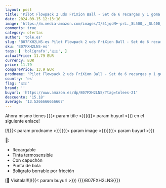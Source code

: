 ```yaml
---
layout: post
title: 'Pilot Flowpack 2 uds FriXion Ball - Set de 6 recargas y 1 goma - Bolígrafo borrable – Azul – Punta Media'
date: 2024-09-15 12:13:10
image: 'https://m.media-amazon.com/images/I/51jqoN+-prL._SL500_._SL400_.jpg'
comments: true
category: ofertas
author: 'tole.es'
slug: 'B07FXH2LNS-es Pilot Flowpack 2 uds FriXion Ball - Set de 6 recargas y 1...'
sku: 'B07FXH2LNS-es'
tags: [ 'bolígrafo','🇪🇸', ]
actualPrice: 11.79 EUR
currency: EUR
price: 11.79
comparePrice: 13.9 EUR
prodname: 'Pilot Flowpack 2 uds FriXion Ball - Set de 6 recargas y 1 goma - Bolígrafo borrable – Azul – Punta Media'
country: 'es'
flag: '🇪🇸'
brand: ''
buyurl: 'https://www.amazon.es/dp/B07FXH2LNS/?tag=tolees-21'
descuento: '15.18'
average: '13.5266666666667'
---
```


Ahora mismo tienes [{{< param title >}}]({{< param buyurl >}}) en el siguiente enlace!

[![{{< param prodname >}}]({{< param image >}})]({{< param buyurl >}})

🔎:

- Recargable
- Tinta termosensible
- Con capuchón
- Punta de bola
- Bolígrafo borrable por fricción

[🛒 Visítala!!!]({{< param buyurl >}})
{{<world>}}B07FXH2LNS{{</world>}}
